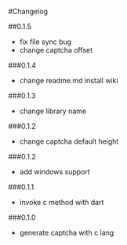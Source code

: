 #Changelog

##0.1.5

* fix file sync bug
* change captcha offset

###0.1.4

* change readme.md install wiki 

###0.1.3

* change library name

###0.1.2

* change captcha default height

###0.1.2

* add windows support

###0.1.1

* invoke c method with dart

###0.1.0

* generate captcha with c lang
